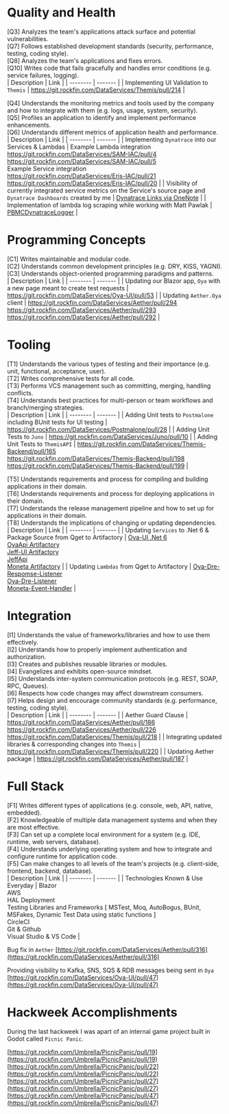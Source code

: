 # Quality and Health

[Q3] Analyzes the team's applications attack surface and potential vulnerabilities.<br/>
[Q7] Follows established development standards (security, performance, testing, coding style).<br/>
[Q8] Analyzes the team's applications and fixes errors.<br/>
[Q10] Writes code that fails gracefully and handles error conditions (e.g. service failures, logging).<br/>
| Description | Link |
| -------- | ------- |
| Implementing UI Validation to `Themis` | https://git.rockfin.com/DataServices/Themis/pull/214 |


[Q4] Understands the monitoring metrics and tools used by the company and how to integrate with them (e.g. logs, usage, system, security).<br/>
[Q5] Profiles an application to identify and implement performance enhancements.<br/>
[Q6] Understands different metrics of application health and performance.<br/>
| Description | Link |
| -------- | ------- |
| Implementing `Dynatrace` into our Services & Lambdas | Example Lambda integration <br/> https://git.rockfin.com/DataServices/SAM-IAC/pull/4 <br/> https://git.rockfin.com/DataServices/SAM-IAC/pull/5 <br/> Example Service integration <br/> https://git.rockfin.com/DataServices/Eris-IAC/pull/21 <br/> https://git.rockfin.com/DataServices/Eris-IAC/pull/20 |
| Visibility of currently integrated service metrics on the Service's source page and `Dynatrace Dashboards` created by me | [Dynatrace Links via OneNote](https://rockfin.sharepoint.com/sites/PBMC/_layouts/OneNote.aspx?id=%2Fsites%2FPBMC%2FSiteAssets%2FPBMC%20Notebook&wd=target%28Dynatrace%20Links.one%7C302F57A1-AC18-4837-96FC-565F09859E2A%2F%29onenote:https://rockfin.sharepoint.com/sites/PBMC/SiteAssets/PBMC%20Notebook/Dynatrace%20Links.one#section-id={302F57A1-AC18-4837-96FC-565F09859E2A}&end) |
| Implementation of lambda log scraping while working with Matt Pawlak | [PBMCDynatraceLogger](https://git.rockfin.com/DataServices/PBMCDynatraceLogger) |


# Programming Concepts
[C1] Writes maintainable and modular code.<br/>
[C2] Understands common development principles (e.g. DRY, KISS, YAGNI).<br/>
[C3] Understands object-oriented programming paradigms and patterns.<br/>
| Description | Link |
| -------- | ------- |
| Updating our Blazor app, `Oya` with a new page meant to create test requests | https://git.rockfin.com/DataServices/Oya-UI/pull/53 |
| Updating `Aether.Oya` client | https://git.rockfin.com/DataServices/Aether/pull/294 <br/> https://git.rockfin.com/DataServices/Aether/pull/293 <br/> https://git.rockfin.com/DataServices/Aether/pull/292 |


# Tooling
[T1] Understands the various types of testing and their importance (e.g. unit, functional, acceptance, user).<br/>
[T2] Writes comprehensive tests for all code.<br/>
[T3] Performs VCS management such as committing, merging, handling conflicts.<br/>
[T4] Understands best practices for multi-person or team workflows and branch/merging strategies.<br/>
| Description | Link |
| -------- | ------- |
| Adding Unit tests to `Postmalone` including BUnit tests for UI testing | https://git.rockfin.com/DataServices/Postmalone/pull/28 |
| Adding Unit Tests to `Juno` | https://git.rockfin.com/DataServices/Juno/pull/10 |
| Adding Unit Tests to `ThemisAPI` | https://git.rockfin.com/DataServices/Themis-Backend/pull/165 <br/> https://git.rockfin.com/DataServices/Themis-Backend/pull/198 <br/> https://git.rockfin.com/DataServices/Themis-Backend/pull/199 |


[T5] Understands requirements and process for compiling and building applications in their domain.<br/>
[T6] Understands requirements and process for deploying applications in their domain.<br/>
[T7] Understands the release management pipeline and how to set up for applications in their domain.<br/>
[T8] Understands the implications of changing or updating dependencies.<br/>
| Description | Link |
| -------- | ------- |
| Updating `Services` to .Net 6 & Package Source from Qget to Artifactory  | [Oya-UI .Net 6](https://git.rockfin.com/DataServices/Oya-UI/pull/52) <br/> [OyaApi Artifactory](https://git.rockfin.com/DataServices/Oya/pull/176) <br/> [Jeff-UI Artifactory](https://git.rockfin.com/DataServices/Jeff-UI/pull/26) <br/> [JeffApi](https://git.rockfin.com/DataServices/Jeff/pull/48) <br/>[Moneta Artifactory](https://git.rockfin.com/DataServices/Moneta/pull/7) |
| Updating `Lambdas` from Qget to Artifactory | [Oya-Dre-Respomse-Listener](https://git.rockfin.com/DataServices/oya-DRE-response-listener/pull/9) <br/> [Oya-Dre-Listener](https://git.rockfin.com/DataServices/oya-DRE-listener/pull/6) <br/> [Moneta-Event-Handler](https://git.rockfin.com/DataServices/Moneta-Event-Handler/pull/2) |


# Integration
[I1] Understands the value of frameworks/libraries and how to use them effectively.<br/>
[I2] Understands how to properly implement authentication and authorization.<br/>
[I3] Creates and publishes reusable libraries or modules.<br/>
[I4] Evangelizes and exhibits open-source mindset.<br/>
[I5] Understands inter-system communication protocols (e.g. REST, SOAP, RPC, Queues).<br/>
[I6] Respects how code changes may affect downstream consumers.<br/>
[I7] Helps design and encourage community standards (e.g. performance, testing, coding style).<br/>
| Description | Link |
| -------- | ------- |
| Aether Guard Clause | https://git.rockfin.com/DataServices/Aether/pull/186 <br/> https://git.rockfin.com/DataServices/Aether/pull/226 <br/> https://git.rockfin.com/DataServices/Themis/pull/218 |
| Integrating updated libraries & corresponding changes into `Themis` | https://git.rockfin.com/DataServices/Themis/pull/220 |
| Updating Aether package | https://git.rockfin.com/DataServices/Aether/pull/187 |


# Full Stack
[F1] Writes different types of applications (e.g. console, web, API, native, embedded).<br/>
[F2] Knowledgeable of multiple data management systems and when they are most effective.<br/>
[F3] Can set up a complete local environment for a system (e.g. IDE, runtime, web servers, database).<br/>
[F4] Understands underlying operating system and how to integrate and configure runtime for application code.<br/>
[F5] Can make changes to all levels of the team's projects (e.g. client-side, frontend, backend, database).<br/>
| Description | Link |
| -------- | ------- |
| Technologies Known & Use Everyday | Blazor <br/> AWS <br/> HAL Deployment <br/> Testing Libraries and Frameworks [ MSTest, Moq, AutoBogus, BUnit, MSFakes, Dynamic Test Data using static functions ] <br/> CircleCI <br/> Git & Github <br/> Visual Studio & VS Code |


Bug fix in `Aether` [https://git.rockfin.com/DataServices/Aether/pull/316](https://git.rockfin.com/DataServices/Aether/pull/316)

Providing visibility to Kafka, SNS, SQS & RDB messages being sent in `Oya` [https://git.rockfin.com/DataServices/Oya-UI/pull/47](https://git.rockfin.com/DataServices/Oya-UI/pull/47)



# Hackweek Accomplishments

During the last hackweek I was apart of an internal game project built in Godot called `Picnic Panic`.

[https://git.rockfin.com/Umbrella/PicnicPanic/pull/19](https://git.rockfin.com/Umbrella/PicnicPanic/pull/19)
[https://git.rockfin.com/Umbrella/PicnicPanic/pull/22](https://git.rockfin.com/Umbrella/PicnicPanic/pull/22)
[https://git.rockfin.com/Umbrella/PicnicPanic/pull/27](https://git.rockfin.com/Umbrella/PicnicPanic/pull/27)
[https://git.rockfin.com/Umbrella/PicnicPanic/pull/47](https://git.rockfin.com/Umbrella/PicnicPanic/pull/47)

